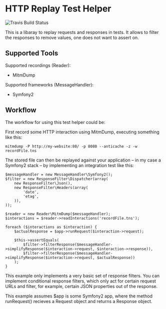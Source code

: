 # HTTP Replay Test Helper

![Travis Build Status](https://travis-ci.org/Kagency/http-replay.svg "Travis Build Status")

This is a libaray to replay requests and responses in tests. It allows to
filter the responses to remove values, one does not want to assert on.

## Supported Tools

Supported recordings (Reader):

* MitmDump

Supported frameworks (MessageHandler):

* Symfony2

## Workflow

The workflow for using this test helper could be:

First record some HTTP interaction using MitmDump, executing something like this:

    mitmdump -P http://my-website:80/ -p 8080 --anticache -z -w recordFile.tns

The stored file can then be replayed against your application – in my case a
Symfony2 stack – by implementing an integration test like this:

    $messageHandler = new MessageHandler\Symfony2();
    $filter = new ResponseFilter\Dispatcher(array(
        new ResponseFilter\Json(),
        new ResponseFilter\Headers(array(
            'date',
            'etag',
        )),
    ));

    $reader = new Reader\MitmDump($messageHandler);
    $interactions = $reader->readInteractions('recordFile.tns');

    foreach ($interactions as $interaction) {
        $actualResponse = $app->runRequest($interaction->request);

        $this->assertEquals(
            $filter->filterResponse($messageHandler->simplifyResponse($interaction->request, $interaction->response)),
            $filter->filterResponse($messageHandler->simplifyResponse($interaction->request, $actualResponse))
        );
    }

This example only implements a very basic set of response filters. You can
implement conditional response filters, which only act for certain request URLs
and filter, for example, certain JSON properties out of the response.

This example assumes $app is some Symfony2 app, where the method runRequest()
recieves a Request object and returns a Response object.

